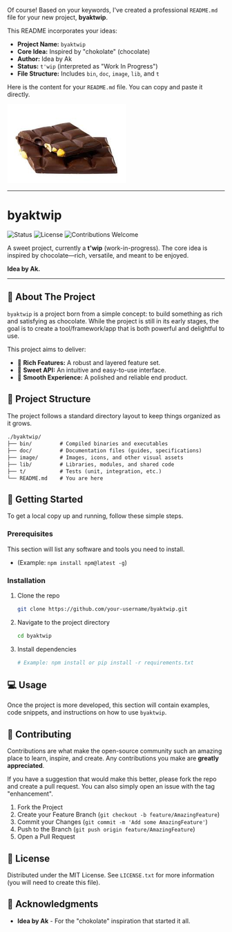 Of course! Based on your keywords, I've created a professional `README.md` file for your new project, **byaktwip**.

This README incorporates your ideas:
*   **Project Name:** `byaktwip`
*   **Core Idea:** Inspired by "chokolate" (chocolate)
*   **Author:** Idea by Ak
*   **Status:** `t'wip` (interpreted as "Work In Progress")
*   **File Structure:** Includes `bin`, `doc`, `image`, `lib`, and `t`

Here is the content for your `README.md` file. You can copy and paste it directly.

<img src="../image/logon.jpg">

---

# byaktwip

![Status](https://img.shields.io/badge/status-t'wip-orange)
![License](https://img.shields.io/badge/license-MIT-blue)
![Contributions Welcome](https://img.shields.io/badge/contributions-welcome-brightgreen.svg)

A sweet project, currently a **t'wip** (work-in-progress). The core idea is inspired by chocolate—rich, versatile, and meant to be enjoyed.

**Idea by Ak.**

---

## 📖 About The Project

`byaktwip` is a project born from a simple concept: to build something as rich and satisfying as chocolate. While the project is still in its early stages, the goal is to create a tool/framework/app that is both powerful and delightful to use.

This project aims to deliver:
*   🍫 **Rich Features:** A robust and layered feature set.
*   🍬 **Sweet API:** An intuitive and easy-to-use interface.
*   🍰 **Smooth Experience:** A polished and reliable end product.

## 📂 Project Structure

The project follows a standard directory layout to keep things organized as it grows.

```
./byaktwip/
├── bin/         # Compiled binaries and executables
├── doc/         # Documentation files (guides, specifications)
├── image/       # Images, icons, and other visual assets
├── lib/         # Libraries, modules, and shared code
├── t/           # Tests (unit, integration, etc.)
└── README.md    # You are here
```

## 🚀 Getting Started

To get a local copy up and running, follow these simple steps.

### Prerequisites

This section will list any software and tools you need to install.
*   (Example: `npm install npm@latest -g`)

### Installation

1.  Clone the repo
    ```sh
    git clone https://github.com/your-username/byaktwip.git
    ```
2.  Navigate to the project directory
    ```sh
    cd byaktwip
    ```
3.  Install dependencies
    ```sh
    # Example: npm install or pip install -r requirements.txt
    ```

## 💻 Usage

Once the project is more developed, this section will contain examples, code snippets, and instructions on how to use `byaktwip`.

## 🤝 Contributing

Contributions are what make the open-source community such an amazing place to learn, inspire, and create. Any contributions you make are **greatly appreciated**.

If you have a suggestion that would make this better, please fork the repo and create a pull request. You can also simply open an issue with the tag "enhancement".

1.  Fork the Project
2.  Create your Feature Branch (`git checkout -b feature/AmazingFeature`)
3.  Commit your Changes (`git commit -m 'Add some AmazingFeature'`)
4.  Push to the Branch (`git push origin feature/AmazingFeature`)
5.  Open a Pull Request

## 📜 License

Distributed under the MIT License. See `LICENSE.txt` for more information (you will need to create this file).

## 🙏 Acknowledgments

*   **Idea by Ak** - For the "chokolate" inspiration that started it all.